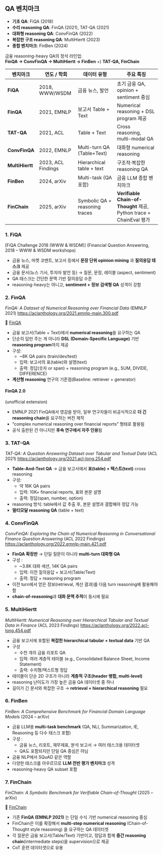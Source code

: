 
## QA 벤치마크
- **기초 QA**: FiQA (2018)
- **수리 reasoning QA**: FinQA (2021), TAT-QA (2021)
- **대화형 reasoning QA**: ConvFinQA (2022)
- **복잡한 구조 reasoning QA**: MultiHiertt (2023)
- **종합 벤치마크**: FinBen (2024)

금융 reasoning-heavy QA의 정석 라인업:  
**FinQA → ConvFinQA → MultiHiertt → FinBen**
+) **TAT-QA, FinChain**


|벤치마크|연도 / 학회|데이터 유형|주요 특징|
|---|---|---|---|
|**FiQA**|2018, WWW/WSDM|금융 뉴스, 발언|초기 금융 QA, opinion + sentiment 중심|
|**FinQA**|2021, EMNLP|보고서 Table + Text|Numerical reasoning + DSL program 제공|
|**TAT-QA**|2021, ACL|Table + Text|Cross reasoning, multi-modal QA|
|**ConvFinQA**|2022, EMNLP|Multi-turn QA (Table+Text)|대화형 numerical reasoning|
|**MultiHiertt**|2023, ACL Findings|Hierarchical table + text|구조적·복잡한 reasoning QA|
|**FinBen**|2024, arXiv|Multi-task (QA 포함)|금융 LLM 종합 벤치마크|
|**FinChain**|2025, arXiv|Symbolic QA + reasoning traces|**Verifiable Chain-of-Thought** 제공, Python trace + ChainEval 평가|

### 1. FiQA
[FiQA Challenge 2018 (WWW & WSDM)]
(Financial Question Answering, 2018 – WWW & WSDM workshops)

- 금융 뉴스, 마켓 코멘트, 보고서 등에서 **문장 단위 opinion mining** 과 **질의응답 태스크** 제공
- 금융 문서(뉴스 기사, 투자자 발언 등) → 질문, 문장, 레이블 (aspect, sentiment)
- QA 태스크는 간단한 문맥 기반 질의응답 수준
- reasoning-heavy는 아니고, **sentiment + 정보 검색형 QA** 성격이 강함

### 2. FinQA 
_FinQA: A Dataset of Numerical Reasoning over Financial Data_
(EMNLP 2021)
https://aclanthology.org/2021.emnlp-main.300.pdf

🌈 [FinQA](<./FinQA.md>)
- 금융 보고서(Table + Text)에서 **numerical reasoning**을 요구하는 QA
- 단순히 답만 주는 게 아니라 **DSL (Domain-Specific Language)** 기반 **reasoning program**까지 제공
- 구성: 
	- ~8K QA pairs (train/dev/test)
	- 입력: 보고서의 표(table)와 설명(text)
	- 출력: 정답(숫자 or span) + reasoning program (e.g., SUM, DIVIDE, DIFFERENCE)
- **계산형 reasoning** 연구의 기준점(Baseline: retriever + generator)
#### FinQA 2.0 
(unofficial extension)

- EMNLP 2021 FinQA에서 영감을 받아, 일부 연구자들이 비공식적으로 **더 긴 reasoning chain**을 요구하는 버전 제작
- “complex numerical reasoning over financial reports” 형태로 활용됨
- 공식 출판된 건 아니지만 **후속 연구에서 자주 인용**됨

### 3. TAT-QA 
_TAT-QA: A Question Answering Dataset over Tabular and Textual Data_
(ACL 2021)
https://aclanthology.org/2021.acl-long.254.pdf

- **Table-And-Text QA** → 금융 보고서에서 **표(table) + 텍스트(text)** cross reasoning
- 구성:
	- 약 16K QA pairs
	- 입력: 10K+ financial reports, 표와 본문 설명
	- 출력: 정답(span, number, option)
- reasoning 방식: table에서 값 추출 후, 본문 설명과 결합해야 정답 가능
- **멀티모달 reasoning QA** (table + text)


### 4. ConvFinQA 
_ConvFinQA: Exploring the Chain of Numerical Reasoning in Conversational Finance Question Answering_
(ACL 2022 Findings)
https://aclanthology.org/2022.emnlp-main.421.pdf

- **FinQA 확장판** → 단일 질문이 아니라 **multi-turn 대화형 QA**
- 구성 :
	- ~3.8K 대화 세션, 14K QA pairs
	- 입력: 이전 질의응답 + 보고서(Table/Text)
	- 출력: 정답 + reasoning program
- 이전 turn에서 얻은 정보(retrieval, 계산 결과)를 다음 turn reasoning에 활용해야 함
- **chain-of-reasoning**과 **대화 문맥 추적**이 동시에 필요


### 5. MultiHiertt 
 _MultiHiertt: Numerical Reasoning over Hierarchical Tabular and Textual Data in Finance_ 
(ACL 2023 Findings)
https://aclanthology.org/2022.acl-long.454.pdf

- 금융 보고서에 포함된 **복잡한 hierarchical tabular + textual data** 기반 QA
- 구성
	- 수천 개의 금융 리포트 QA
	- 입력: 여러 계층적 테이블 (e.g., Consolidated Balance Sheet, Income Statement)
	- 출력: 수치형/텍스트형 정답
- 테이블이 단순 2D 구조가 아니라 **계층적 구조(header 병합, multi-level)**
- reasoning 난이도가 가장 높은 금융 QA 데이터셋 중 하나
- 길이가 긴 문서와 복잡한 구조 → **retrieval + hierarchical reasoning** 필요



### 6. FinBen 
_FinBen: A Comprehensive Benchmark for Financial Domain Language Models_ 
(2024 – arXiv)

- 금융 LLM용 **multi-task benchmark** (QA, NLI, Summarization, IE, Reasoning 등 다수 태스크 포함) 
- 구성 :
	- 금융 뉴스, 리포트, 재무제표, 분석 보고서 → 여러 태스크용 데이터셋
	- QA도 포함되지만 단일 QA 중심은 아님
- 금융 NLP에서 SQuAD 같은 역할
- 다양한 태스크를 아우르므로 **LLM 전반 평가 벤치마크** 성격
- reasoning-heavy QA subset 포함

### 7. FinChain
*FinChain: A Symbolic Benchmark for Verifiable Chain-of-Thought*
(2025 – arXiv)

🌈 [FinChain](<./FinChain.md>)
- 기존 **FinQA (EMNLP 2021)** 는 단일 수식 기반 numerical reasoning 중심
- FinChain은 이를 확장해서 **multi-step numerical reasoning** (Chain-of-Thought style reasoning) 을 요구하는 QA 데이터셋
- 각 질문은 금융 보고서(Table/Text) 기반이고, 정답과 함께 **중간 reasoning chain**(intermediate steps)을 supervision으로 제공
- CoT 훈련 데이터셋으로 유용
